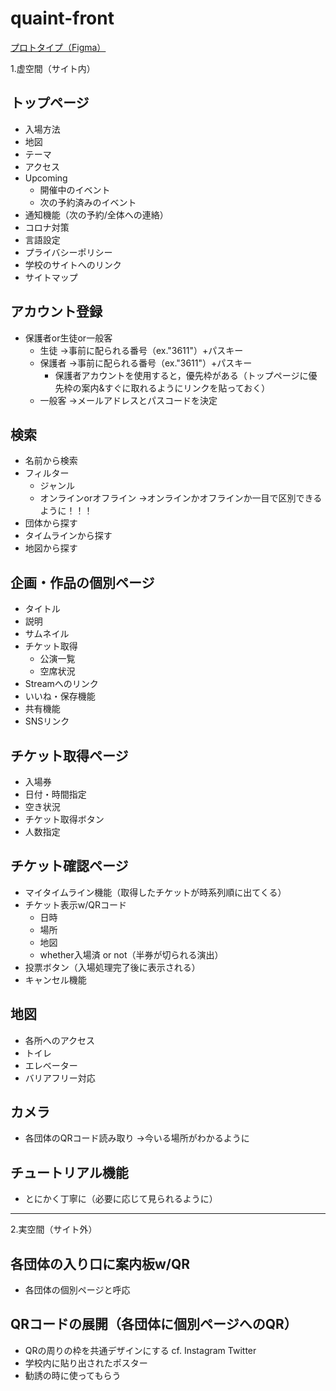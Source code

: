 # quaint-front
[プロトタイプ（Figma）](https://www.figma.com/file/c8T4nZ9imeGXWrFD6rNyI0/Quaint-Design?node-id=2%3A3)

1.虚空間（サイト内）


## トップページ

- 入場方法
- 地図
- テーマ
- アクセス
- Upcoming
	- 開催中のイベント
	- 次の予約済みのイベント
- 通知機能（次の予約/全体への連絡）
- コロナ対策
- 言語設定
- プライバシーポリシー
- 学校のサイトへのリンク
- サイトマップ


## アカウント登録

- 保護者or生徒or一般客
	- 生徒
	  →事前に配られる番号（ex."3611"）+パスキー
	- 保護者
	  →事前に配られる番号（ex."3611"）+パスキー
		- 保護者アカウントを使用すると，優先枠がある（トップページに優先枠の案内&すぐに取れるようにリンクを貼っておく）
	- 一般客
	  →メールアドレスとパスコードを決定

## 検索

- 名前から検索
- フィルター
	- ジャンル
	- オンラインorオフライン
	  →オンラインかオフラインか一目で区別できるように！！！
- 団体から探す
- タイムラインから探す
- 地図から探す


## 企画・作品の個別ページ

- タイトル
- 説明
- サムネイル
- チケット取得
	- 公演一覧
	- 空席状況
- Streamへのリンク
- いいね・保存機能
- 共有機能
- SNSリンク


## チケット取得ページ

- 入場券
- 日付・時間指定
- 空き状況
- チケット取得ボタン
- 人数指定


## チケット確認ページ

- マイタイムライン機能（取得したチケットが時系列順に出てくる）
- チケット表示w/QRコード
	- 日時
	- 場所
	- 地図
	- whether入場済 or not（半券が切られる演出）
- 投票ボタン（入場処理完了後に表示される）
- キャンセル機能


## 地図

- 各所へのアクセス
- トイレ
- エレベーター
- バリアフリー対応


## カメラ

- 各団体のQRコード読み取り
  →今いる場所がわかるように


## チュートリアル機能

- とにかく丁寧に（必要に応じて見られるように）

---

2.実空間（サイト外）


## 各団体の入り口に案内板w/QR

- 各団体の個別ページと呼応


## QRコードの展開（各団体に個別ページへのQR）

- QRの周りの枠を共通デザインにする cf. Instagram Twitter
- 学校内に貼り出されたポスター
- 勧誘の時に使ってもらう
